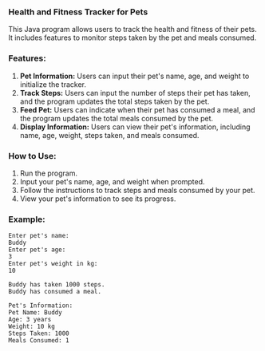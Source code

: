 ### Health and Fitness Tracker for Pets

This Java program allows users to track the health and fitness of their pets. It includes features to monitor steps taken by the pet and meals consumed.

### Features:

1. **Pet Information:** Users can input their pet's name, age, and weight to initialize the tracker.
2. **Track Steps:** Users can input the number of steps their pet has taken, and the program updates the total steps taken by the pet.
3. **Feed Pet:** Users can indicate when their pet has consumed a meal, and the program updates the total meals consumed by the pet.
4. **Display Information:** Users can view their pet's information, including name, age, weight, steps taken, and meals consumed.

### How to Use:

1. Run the program.
2. Input your pet's name, age, and weight when prompted.
3. Follow the instructions to track steps and meals consumed by your pet.
4. View your pet's information to see its progress.

### Example:

```
Enter pet's name:
Buddy
Enter pet's age:
3
Enter pet's weight in kg:
10

Buddy has taken 1000 steps.
Buddy has consumed a meal.

Pet's Information:
Pet Name: Buddy
Age: 3 years
Weight: 10 kg
Steps Taken: 1000
Meals Consumed: 1

```
